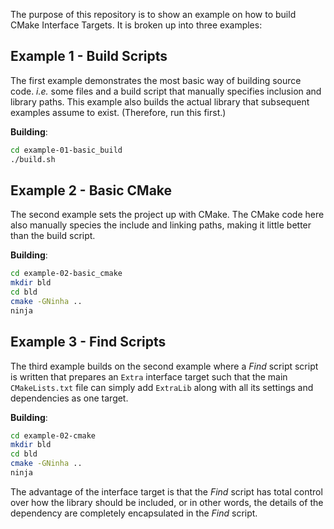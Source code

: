 The purpose of this repository is to show an example on how to build CMake Interface Targets.  It is broken up into three examples:

## Example 1 - Build Scripts
The first example demonstrates the most basic way of building source code.  *i.e.* some files and a build script that manually specifies inclusion and library paths.  This example also builds the actual library that subsequent examples assume to exist. (Therefore, run this first.)

**Building**:
```sh
cd example-01-basic_build
./build.sh
```

## Example 2 - Basic CMake

The second example sets the project up with CMake.  The CMake code here also manually species the include and linking paths, making it little better than the build script.

**Building**:
```sh
cd example-02-basic_cmake
mkdir bld
cd bld
cmake -GNinha ..
ninja
```

## Example 3 - Find Scripts

The third example builds on the second example where a *Find* script script is written that prepares an `Extra` interface target such that the main `CMakeLists.txt` file can simply add `ExtraLib` along with all its settings and dependencies as one target.

**Building**:
```sh
cd example-02-cmake
mkdir bld
cd bld
cmake -GNinha ..
ninja
```

The advantage of the interface target is that the *Find* script has total control over how the library should be included, or in other words, the details of the dependency are completely encapsulated in the *Find* script.
